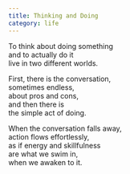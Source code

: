 ```yaml
---
title: Thinking and Doing
category: life
---
```


To think about doing something  
and to actually do it  
live in two different worlds.  
  
First, there is the conversation,  
sometimes endless,  
about pros and cons,  
and then there is   
the simple act of doing.  
  
When the conversation falls away,  
action flows effortlessly,  
as if energy and skillfulness  
are what we swim in,  
when we awaken to it.  
